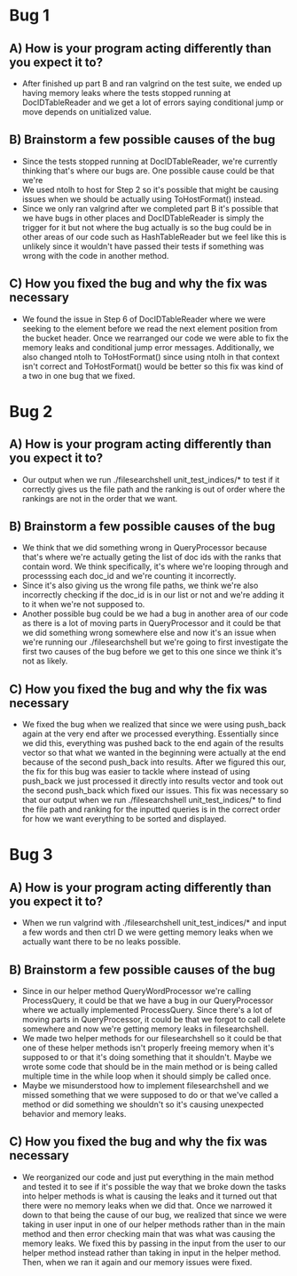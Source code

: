# Bug 1

## A) How is your program acting differently than you expect it to?
- After finished up part B and ran valgrind on the test suite,
we ended up having memory leaks where the tests stopped running at 
DocIDTableReader and we get a lot of errors saying conditional
jump or move depends on unitialized value.

## B) Brainstorm a few possible causes of the bug
- Since the tests stopped running at DocIDTableReader, we're
currently thinking that's where our bugs are. One possible cause
could be that we're
- We used ntolh to host for Step 2 so it's possible that might
be causing issues when we should be actually using ToHostFormat()
instead. 
- Since we only ran valgrind after we completed part B it's
possible that we have bugs in other places and DocIDTableReader
is simply the trigger for it but not where the bug actually is so
the bug could be in other areas of our code such as HashTableReader
but we feel like this is unlikely since it wouldn't have passed their
tests if something was wrong with the code in another method.

## C) How you fixed the bug and why the fix was necessary
- We found the issue in Step 6 of DocIDTableReader where we
were seeking to the element before we read the next element 
position from the bucket header. Once we rearranged our code
we were able to fix the memory leaks and conditional jump error
messages. Additionally, we also changed ntolh to ToHostFormat()
since using ntolh in that context isn't correct and ToHostFormat()
would be better so this fix was kind of a two in one bug that
we fixed.

# Bug 2

## A) How is your program acting differently than you expect it to?
- Our output when we run ./filesearchshell unit_test_indices/* to
test if it correctly gives us the file path and the ranking
is out of order where the rankings are not in the 
order that we want.

## B) Brainstorm a few possible causes of the bug
- We think that we did something wrong in QueryProcessor
because that's where we're actually geting the list of doc ids
with the ranks that contain word. We think specifically,
it's where we're looping through and processsing each doc_id
and we're counting it incorrectly.
- Since it's also giving us the wrong file paths, we think
we're also incorrectly checking if the doc_id is in our 
list or not and we're adding it to it when we're not
supposed to.
- Another possible bug could be we had a bug in another
area of our code as there is a lot of moving parts
in QueryProcessor and it could be that we did something wrong
somewhere else and now it's an issue when we're running our
./filesearchshell but we're going to first investigate
the first two causes of the bug before we get to this one
since we think it's not as likely.

## C) How you fixed the bug and why the fix was necessary
- We fixed the bug when we realized that since we were using
push_back again at the very end after we processed everything.
Essentially since we did this, everything was pushed back to the end again
of the results vector so that what we wanted in the beginning were actually at 
the end because of the second push_back into results.
After we figured this our, the fix for this bug was 
easier to tackle where instead of using push_back we just processed it directly
into results vector and took out the second push_back which fixed our issues.
This fix was necessary so that our output when we run 
./filesearchshell unit_test_indices/* to find the file path and ranking
for the inputted queries is in the correct order for how we want
everything to be sorted and displayed.


# Bug 3

## A) How is your program acting differently than you expect it to?
- When we run valgrind with ./filesearchshell unit_test_indices/* 
and input a few words and then ctrl D we were getting memory leaks
when we actually want there to be no leaks possible.

## B) Brainstorm a few possible causes of the bug
- Since in our helper method QueryWordProcessor we're calling
ProcessQuery, it could be that we have a bug in our QueryProcessor
where we actually implemented ProcessQuery. Since there's a lot of 
moving parts in QueryProcessor, it could be that we forgot to call
delete somewhere and now we're getting memory leaks in filesearchshell.
- We made two helper methods for our filesearchshell so it could be 
that one of these helper methods isn't properly freeing memory when
it's supposed to or that it's doing something that it shouldn't.
Maybe we wrote some code that should be in the main method or
is being called multiple time in the while loop when it should
simply be called once.
- Maybe we misunderstood how to implement filesearchshell and we
missed something that we were supposed to do or that we've called
a method or did something we shouldn't so it's causing unexpected 
behavior and memory leaks.

## C) How you fixed the bug and why the fix was necessary
- We reorganized our code and just put everything in the main method
and tested it to see if it's possible the way that we broke down
the tasks into helper methods is what is causing the leaks and it 
turned out that there were no memory leaks when we did that. Once we
narrowed it down to that being the cause of our bug,
we realized that since we were taking in user input
in one of our helper methods rather than in the main method and then error checking main
that was what was causing the memory leaks. We fixed this by passing in the input
from the user to our helper method instead rather than taking in input 
in the helper method. Then, when we ran it again and our memory issues were fixed.
